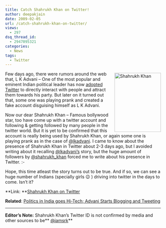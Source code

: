 ```yaml
---
title: Catch Shahrukh Khan on Twitter!
author: deepakjain
date: 2009-02-05
url: /catch-shahrukh-khan-on-twitter/
views:
  - 297
dsq_thread_id:
  - 2947095321
categories:
  - News
tags:
  - Twitter
---
```

<img class="wp-image-54210" style="margin: 5px 0px 0px 10px;border-width: 0px" src="http://cdn.devilsworkshop.org/files/2009/02/shahrukhkhan.jpg" border="0" alt="Shahrukh Khan" width="150" height="192" align="right" /> Few days ago, there were rumors around the web that, L K Advani – One of the most popular and eminent Indian political leader has now <a href="http://devilsworkshop.org/politics-in-india-goes-hi-tech-advani-starts-blogging-tweeting/" target="_blank">adopted Twitter</a> to directly interact with people and attract them towards his party. But later on it turned out that, some one was playing prank and created a fake account disguising himself as L K Advani.

Now our dear Shahrukh Khan – Famous bollywood star, too have come up with a twitter account and following & getting followed by many people in the twitter world. But it is yet to be confirmed that this account is really being used by Shahrukh Khan, or again some one is playing prank as in the case of <a href="http://devilsworkshop.org/politics-in-india-goes-hi-tech-advani-starts-blogging-tweeting/" target="_blank">@lkadvani</a>. I came to know about the presence of Shahrukh Khan in Twitter about 2-3 days ago, but I avoided writing about it recalling <a href="http://devilsworkshop.org/politics-in-india-goes-hi-tech-advani-starts-blogging-tweeting/" target="_blank">@lkadvani’s</a> story, but the huge amount of followers by <a href="http://www.twitter.com/shahrukh_khan" onclick="_gaq.push(['_trackEvent', 'outbound-article', 'http://www.twitter.com/shahrukh_khan', '@shahrukh_khan']);" target="_blank">@shahrukh_khan</a> forced me to write about his presence in Twitter. <img src="http://devilsworkshop.org/wp-includes/images/smilies/simple-smile.png" alt=":-)" class="wp-smiley" style="height: 1em; max-height: 1em;" />

Hope, this time atleast the story turns out to be true. And if so, we can see a huge number of Indians (specially girls 😉 ) driving into twitter in the days to come. Isn’t it?

**Link: **<a href="http://twitter.com/shahrukh_khan" onclick="_gaq.push(['_trackEvent', 'outbound-article', 'http://twitter.com/shahrukh_khan', 'Shahrukh Khan on Twitter']);" target="_blank">Shahrukh Khan on Twitter</a>

**Related**: <a href="http://devilsworkshop.org/politics-in-india-goes-hi-tech-advani-starts-blogging-tweeting/" target="_blank">Politics in India goes Hi-Tech; Advani Starts Blogging and Tweeting</a>

* * *

**Editor&#8217;s Note:** Shahrukh Khan&#8217;s Twitter ID is not confirmed by media and other sources to be** <a href="http://twitter.com/iamsrk" onclick="_gaq.push(['_trackEvent', 'outbound-article', 'http://twitter.com/iamsrk', '@iamsrk']);" >@iamsrk</a>**</p>
